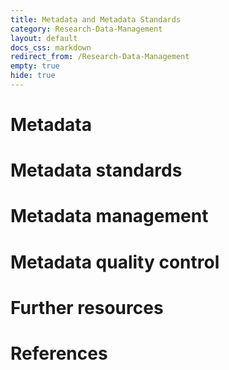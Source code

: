 ```yaml
---
title: Metadata and Metadata Standards
category: Research-Data-Management
layout: default
docs_css: markdown
redirect_from: /Research-Data-Management
empty: true
hide: true
---
```


# Metadata

# Metadata standards

# Metadata management

# Metadata quality control

# Further resources

# References
